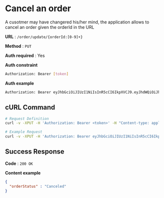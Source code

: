 # Cancel an order
A cusotmer may have changered his/her mind, the application allows to cancel an order given the orderId in the URL

**URL** : `/order/update/{orderId:[0-9]+}`

**Method** : `PUT`

**Auth required** : Yes

**Auth constraint**
```bash
Authorization: Bearer [token]
```

**Auth example**
```bash
Authorization: Bearer eyJhbGciOiJIUzI1NiIsInR5cCI6IkpXVCJ9.eyJhdWQiOiJhbnkiLCJleHAiOjE2MDk3ODgwMjIsImlzcyI6ImF1dGgtYXBwIiwic3ViIjoibWVkaXVtIn0.hrLAEbHKLHrTXG7_9TVot8Dubq2hHia5khMQeTUqJLs
```

## cURL Command
```bash
# Request Definition
curl -v -XPUT -H 'Authorization: Bearer <token>' -H "Content-type: application/json" 'https://pizza-api-service.herokuapp.com/order/update/<orderId>'

# Example Request
curl -v -XPUT -H 'Authorization: Bearer eyJhbGciOiJIUzI1NiIsInR5cCI6IkpXVCJ9.eyJhdWQiOiJhbnkiLCJleHAiOjE2MDk3ODgwMjIsImlzcyI6ImF1dGgtYXBwIiwic3ViIjoibWVkaXVtIn0.hrLAEbHKLHrTXG7_9TVot8Dubq2hHia5khMQeTUqJLs' -H "Content-type: application/json" 'https://pizza-api-service.herokuapp.com/order/update/11'
```

## Success Response
**Code** : `200 OK`

**Content example**

```json
{
  "orderStatus" : "Canceled"
}
```